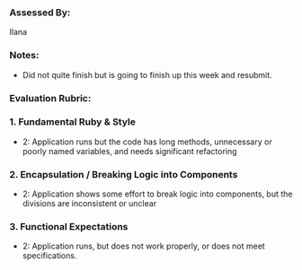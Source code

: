 ### Assessed By:

Ilana

### Notes:
- Did not quite finish but is going to finish up this week and resubmit. 

### Evaluation Rubric:

### 1. Fundamental Ruby & Style

* 2:  Application runs but the code has long methods, unnecessary or poorly named variables, and needs significant refactoring

### 2. Encapsulation / Breaking Logic into Components

* 2: Application shows some effort to break logic into components, but the divisions are inconsistent or unclear

### 3. Functional Expectations

* 2: Application runs, but does not work properly, or does not meet specifications.
